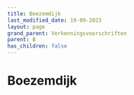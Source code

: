 ```yaml
---
title: Boezemdijk
last_modified_date: 19-09-2023
layout: page
grand_parent: Verkenningsvoorschriften
parent: B
has_children: false
---
```


Boezemdijk
==========

